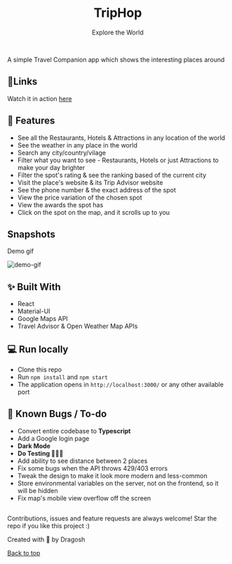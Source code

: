 <h1 id="top" align="center">TripHop</h1>
<p align="center">Explore the World</p>

<br/>

A simple Travel Companion app which shows the interesting places around

## 🎯Links

Watch it in action [here](https://triphop-location-finder.netlify.app)

## 📌 Features

- See all the Restaurants, Hotels & Attractions in any location of the world
- See the weather in any place in the world
- Search any city/country/vilage
- Filter what you want to see - Restaurants, Hotels or just Attractions to make your day brighter
- Filter the spot's rating & see the ranking based of the current city
- Visit the place's website & its Trip Advisor website
- See the phone number & the exact address of the spot
- View the price variation of the chosen spot
- View the awards the spot has
- Click on the spot on the map, and it scrolls up to you

## Snapshots

Demo gif

![demo-gif](./public/screenshots/Animation.gif)

## ✨ Built With

- React
- Material-UI
- Google Maps API
- Travel Advisor & Open Weather Map APIs

## 💻 Run locally

- Clone this repo
- Run `npm install` and `npm start`
- The application opens in `http://localhost:3000/` or any other available port

## 🤖 Known Bugs / To-do

- Convert entire codebase to **Typescript**
- Add a Google login page
- **Dark Mode**
- **Do Testing 🤦🏻‍♂️**
- Add ability to see distance between 2 places
- Fix some bugs when the API throws 429/403 errors
- Tweak the design to make it look more modern and less-common
- Store environmental variables on the server, not on the frontend, so it will be hidden
- Fix map's mobile view overflow off the screen

##

Contributions, issues and feature requests are always welcome!
Star the repo if you like this project :)

Created with 🤎 by Dragosh

<a href="#top">Back to top</a>

